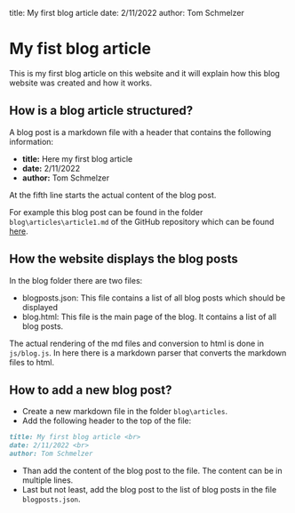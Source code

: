 title: My first blog article
date: 2/11/2022
author: Tom Schmelzer

# My fist blog article

This is my first blog article on this website and it will explain how this blog website was created and how it works.

## How is a blog article structured?

A blog post is a markdown file with a header that contains the following information:

* **title:** Here my first blog article
* **date:** 2/11/2022
* **author:** Tom Schmelzer

At the fifth line starts the actual content of the blog post.

For example this blog post can be found in the folder `blog\articles\article1.md` of the GitHub repository which can be found [here](https://github.com/schmelto/Portfolio).

## How the website displays the blog posts

In the blog folder there are two files:

* blogposts.json: This file contains a list of all blog posts which should be displayed
* blog.html: This file is the main page of the blog. It contains a list of all blog posts.

The actual rendering of the md files and conversion to html is done in `js/blog.js`.
In here there is a markdown parser that converts the markdown files to html.

## How to add a new blog post?

* Create a new markdown file in the folder `blog\articles`.
* Add the following header to the top of the file:

```md
title: My first blog article <br>
date: 2/11/2022 <br>
author: Tom Schmelzer
```

* Than add the content of the blog post to the file. The content can be in multiple lines.
* Last but not least, add the blog post to the list of blog posts in the file `blogposts.json`.
